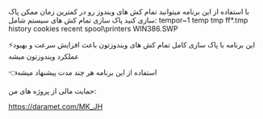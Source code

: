 با استفاده از این برنامه میتوانید تمام کش های ویندوز رو در کمترین زمان ممکن پاک سازی کنید
پاک سازی تمام کش های سیستم شامل:
tempor~1
temp
tmp
ff*.tmp
history
cookies
recent
spool\printers
WIN386.SWP

⚡️این برنامه با پاک سازی کامل تمام کش های ویندوزتون باعث افزایش سرعت و بهبود عملکرد ویندوزتون میشه

👈استفاده از این برنامه هر چند مدت پیشنهاد میشه
 

حمایت مالی از پروژه های من:

https://daramet.com/MK_JH


